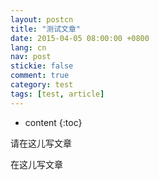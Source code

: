 ```yaml
---
layout: postcn
title: "测试文章"
date: 2015-04-05 08:00:00 +0800
lang: cn
nav: post
stickie: false
comment: true
category: test
tags: [test, article]
---
```


* content
{:toc}

请在这儿写文章
<!-- more -->
在这儿写文章